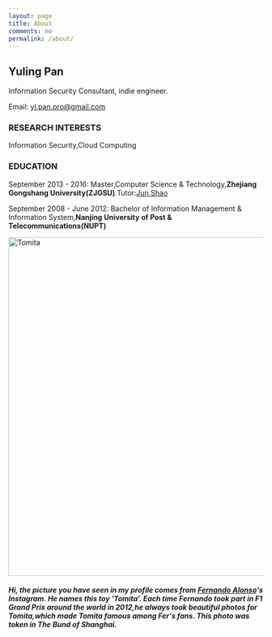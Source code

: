```yaml
---
layout: page
title: About
comments: no
permalink: /about/
---
```



## Yuling Pan

Information Security Consultant, indie engineer.

Email: yl.pan.pro@gmail.com

### RESEARCH INTERESTS
Information Security,Cloud Computing

### EDUCATION
September 2013 - 2016: Master,Computer Science & Technology,**Zhejiang Gongshang University(ZJGSU)**.Tutor:[Jun Shao][1]

September 2008 - June 2012: Bachelor of Information Management & Information System,**Nanjing University of Post & Telecommunications(NUPT)**


<img title="Tomita" src="http://ww3.sinaimg.cn/mw690/64eeabf3gw1dt00tnldgzj.jpg" alt="Tomita" width="580" height="668" />

##### Hi, the picture you have seen in my profile comes from [Fernando Alonso][2]'s Instagram. He names this toy 'Tomita'. Each time Fernando took part in F1 Grand Prix around the world in 2012,he always took beautiful photos for Tomita,which made Tomita famous among Fer's fans. This photo was token in The Bund of Shanghai.

[1]: http://ndc.zjgsu.edu.cn/~jshao/index.htm
[2]: http://zh.wikipedia.org/wiki/费尔南多·阿隆索
